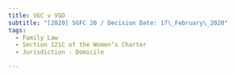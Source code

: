 ```yaml
---
title: VGC v VGD
subtitle: "[2020] SGFC 20 / Decision Date: 17\_February\_2020"
tags:
  - Family Law
  - Section 121C of the Women’s Charter
  - Jurisdiction - Domicile

---
```

